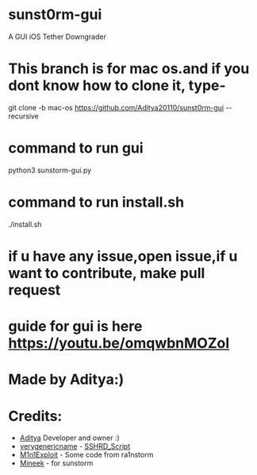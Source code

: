 # sunst0rm-gui
A GUI iOS Tether Downgrader 

# This branch is for mac os.and if you dont know how to clone it, type-
git clone -b mac-os https://github.com/Aditya20110/sunst0rm-gui --recursive

# command to run gui
python3 sunstorm-gui.py

# command to run install.sh
./install.sh

# if u have any issue,open issue,if u want to contribute, make pull request

# guide for gui is here https://youtu.be/omqwbnMOZoI

# Made by Aditya:)

# Credits:
- [Aditya](github.com/aditya20110) Developer and owner :)
- [verygenericname](https://github.com/verygenericname) - [SSHRD_Script](https://github.com/verygenericname/SSHRD_Script)
- [M1n1Exploit](https://github.com/Mini-Exploit) - Some code from ra1nstorm
- [Mineek](https://github.com/mineek) - for sunstorm
